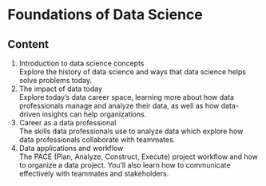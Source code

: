 # Foundations of Data Science

## Content

1. Introduction to data science concepts    
Explore the history of data science and ways that data science helps solve problems today.   
2. The impact of data today  
Explore today’s data career space, learning more about how data professionals manage and analyze their data, as well as how data-driven insights can help organizations.
3. Career as a data professional   
The skills data professionals use to analyze data which explore how data professionals collaborate with teammates.   
4. Data applications and workflow   
The PACE (Plan, Analyze, Construct, Execute) project workflow and how to organize a data project. You’ll also learn how to communicate effectively with teammates and stakeholders.   


![]()